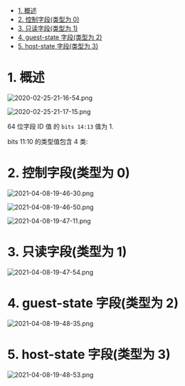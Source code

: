 
<!-- @import "[TOC]" {cmd="toc" depthFrom=1 depthTo=6 orderedList=false} -->

<!-- code_chunk_output -->

- [1. 概述](#1-概述)
- [2. 控制字段(类型为 0)](#2-控制字段类型为-0)
- [3. 只读字段(类型为 1)](#3-只读字段类型为-1)
- [4. guest-state 字段(类型为 2)](#4-guest-state-字段类型为-2)
- [5. host-state 字段(类型为 3)](#5-host-state-字段类型为-3)

<!-- /code_chunk_output -->

# 1. 概述

![2020-02-25-21-16-54.png](./images/2020-02-25-21-16-54.png)

![2020-02-25-21-17-15.png](./images/2020-02-25-21-17-15.png)

64 位字段 ID 值 的 `bits 14:13` 值为 1.

bits 11:10 的类型值包含 4 类:

# 2. 控制字段(类型为 0)

![2021-04-08-19-46-30.png](./images/2021-04-08-19-46-30.png)

![2021-04-08-19-46-50.png](./images/2021-04-08-19-46-50.png)

![2021-04-08-19-47-11.png](./images/2021-04-08-19-47-11.png)

# 3. 只读字段(类型为 1)

![2021-04-08-19-47-54.png](./images/2021-04-08-19-47-54.png)

# 4. guest-state 字段(类型为 2)

![2021-04-08-19-48-35.png](./images/2021-04-08-19-48-35.png)

# 5. host-state 字段(类型为 3)

![2021-04-08-19-48-53.png](./images/2021-04-08-19-48-53.png)
